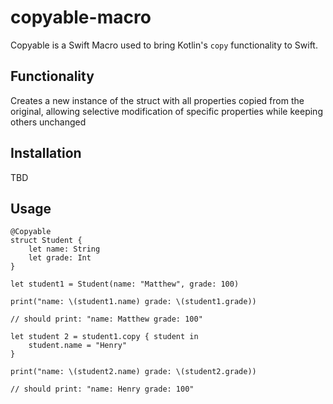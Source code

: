 # copyable-macro
Copyable is a Swift Macro used to bring Kotlin's `copy` functionality to Swift.
 

## Functionality
Creates a new instance of the struct with all properties copied from the original, allowing selective modification of specific properties while keeping others unchanged 

## Installation
TBD 

## Usage

```
@Copyable
struct Student {
    let name: String
    let grade: Int
}

let student1 = Student(name: "Matthew", grade: 100)

print("name: \(student1.name) grade: \(student1.grade))

// should print: "name: Matthew grade: 100" 

let student 2 = student1.copy { student in  
    student.name = "Henry"
}

print("name: \(student2.name) grade: \(student2.grade))

// should print: "name: Henry grade: 100"
```
